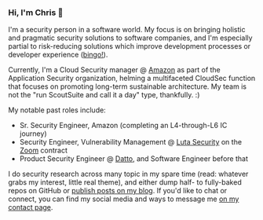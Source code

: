 ### Hi, I'm Chris 👋

I'm a security person in a software world. My focus is on bringing holistic and pragmatic security solutions to software companies, and I'm especially partial to risk-reducing solutions which improve development processes or developer experience ([bingo!](https://github.com/swagitda/infosec-buzzword-bingo)).

Currently, I'm a Cloud Security manager @ [Amazon](https://www.aboutamazon.com/our-company) as part of the Application Security organization, helming a multifaceted CloudSec function that focuses on promoting long-term sustainable architecture. My team is not the "run ScoutSuite and call it a day" type, thankfully. :)

My notable past roles include:
- Sr. Security Engineer, Amazon (completing an L4-through-L6 IC journey)
- Security Engineer, Vulnerability Management @ [Luta Security](https://www.lutasecurity.com/) on the [Zoom](https://zoom.us/) contract
- Product Security Engineer @ [Datto](https://datto.com), and Software Engineer before that

I do security research across many topic in my spare time (read: whatever grabs my interest, little real theme), and either dump half- to fully-baked repos on GitHub or [publish posts on my blog](https://chris.partridge.tech/). If you'd like to chat or connect, you can find my social media and ways to message me [on my contact page](https://chris.partridge.tech/contact/).
